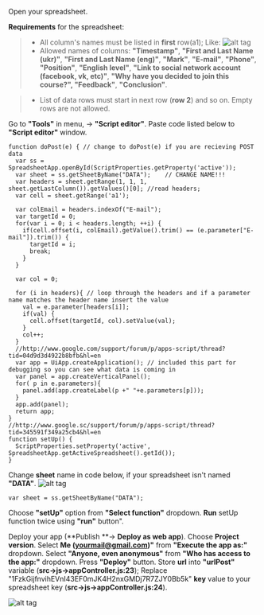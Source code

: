 Open your spreadsheet.

**Requirements** for the spreadsheet:
> - All column's names must be listed in **first** row(a1);
Like: 
![alt tag](http://content.screencast.com/users/OlehChem/folders/Default/media/345e4dc1-3d09-4d21-9487-5faa1d955154/tableStructure.png)
> - Allowed names of columns: **"Timestamp"**, **"First and Last Name (ukr)"**, **"First and Last Name (eng)"**, **"Mark"**, **"E-mail"**, **"Phone"**, **"Position"**, **"English level"**,  **"Link to social network account (facebook, vk, etc)"**, **"Why have you decided to join this course?", "Feedback"**, **"Conclusion"**.

> - List of data rows must start in next row (**row 2**) and so on. Empty rows are not allowed.



Go to **"Tools"** in menu, ->   **"Script editor"**.
Paste code listed below to **"Script editor"** window.
```
function doPost(e) { // change to doPost(e) if you are recieving POST data
  var ss = SpreadsheetApp.openById(ScriptProperties.getProperty('active'));
  var sheet = ss.getSheetByName("DATA");    // CHANGE NAME!!!
  var headers = sheet.getRange(1, 1, 1, sheet.getLastColumn()).getValues()[0]; //read headers;
  var cell = sheet.getRange('a1');
  
  var colEmail = headers.indexOf("E-mail");
  var targetId = 0;
  for(var i = 0; i < headers.length; ++i) {
    if(cell.offset(i, colEmail).getValue().trim() == (e.parameter["E-mail"]).trim()) {
      targetId = i;
      break;
    }
  }
  
  var col = 0;
  
  for (i in headers){ // loop through the headers and if a parameter name matches the header name insert the value
    val = e.parameter[headers[i]];
    if(val) {
      cell.offset(targetId, col).setValue(val); 
    }
    col++;
  }
  //http://www.google.com/support/forum/p/apps-script/thread?tid=04d9d3d4922b8bfb&hl=en
  var app = UiApp.createApplication(); // included this part for debugging so you can see what data is coming in
  var panel = app.createVerticalPanel();
  for( p in e.parameters){
    panel.add(app.createLabel(p +" "+e.parameters[p]));
  }
  app.add(panel);
  return app;
}
//http://www.google.sc/support/forum/p/apps-script/thread?tid=345591f349a25cb4&hl=en
function setUp() {
  ScriptProperties.setProperty('active', SpreadsheetApp.getActiveSpreadsheet().getId());
}
```

Change **sheet** name in code below, if your spreadsheet isn't named **"DATA"**.
![alt tag](http://content.screencast.com/users/OlehChem/folders/Default/media/25159c46-c908-4768-8704-9a6b1b64370c/name_of_spreadshhet.png)
```
var sheet = ss.getSheetByName("DATA");
```
Choose **"setUp"** option from **"Select function"** dropdown.
**Run** setUp function twice using **"run"** button".

Deploy your app (**Publish **-> **Deploy as web app**).
Choose **Project version**.
Select **Me (yourmail@gmail.com)"** from **"Execute the app as:"** dropdown.
Select **"Anyone, even anonymous"** from **"Who has access to the app:"** dropdown.
Press **"Deploy"** button. 
Store **url** into **"urlPost"** variable (**src->js->appController.js:23**);
Replace "1FzkGijfnvihEVnI43EF0mJK4H2nxGMDj7R7ZJY0Bb5k" **key** value to your spreadsheet key (**src->js->appController.js:24**).

![alt tag](http://content.screencast.com/users/OlehChem/folders/Default/media/7adc433e-7ab5-46ce-b69b-0e7965f91cdb/datarow.png)